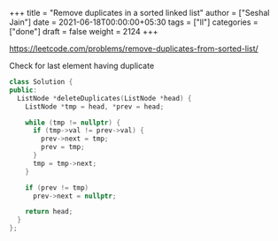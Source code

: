 +++
title = "Remove duplicates in a sorted linked list"
author = ["Seshal Jain"]
date = 2021-06-18T00:00:00+05:30
tags = ["ll"]
categories = ["done"]
draft = false
weight = 2124
+++

<https://leetcode.com/problems/remove-duplicates-from-sorted-list/>

Check for last element having duplicate

```cpp
class Solution {
public:
  ListNode *deleteDuplicates(ListNode *head) {
    ListNode *tmp = head, *prev = head;

    while (tmp != nullptr) {
      if (tmp->val != prev->val) {
        prev->next = tmp;
        prev = tmp;
      }
      tmp = tmp->next;
    }

    if (prev != tmp)
      prev->next = nullptr;

    return head;
  }
};
```
